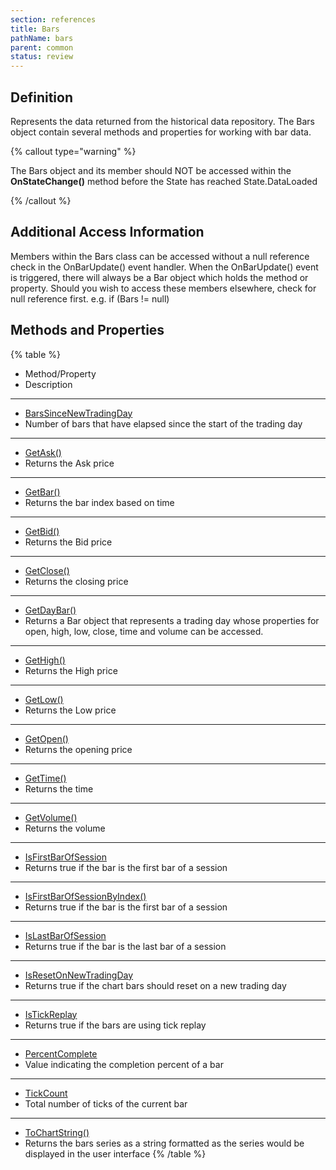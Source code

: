 ```yaml
---
section: references
title: Bars
pathName: bars
parent: common
status: review
---
```


## Definition

Represents the data returned from the historical data repository. The Bars object contain several methods and properties for working with bar data.

{% callout type="warning" %}

The Bars object and its member should NOT be accessed within the **OnStateChange()** method before the State has reached State.DataLoaded

{% /callout %}

## Additional Access Information

Members within the Bars class can be accessed without a null reference check in the OnBarUpdate() event handler. When the OnBarUpdate() event is triggered, there will always be a Bar object which holds the method or property. Should you wish to access these members elsewhere, check for null reference first. e.g. if (Bars != null)

## Methods and Properties

{% table %}

* Method/Property
* Description

---

* [BarsSinceNewTradingDay](barssincenewtradingday)
* Number of bars that have elapsed since the start of the trading day

---

* [GetAsk()](getask)
* Returns the Ask price

---

* [GetBar()](getbar)
* Returns the bar index based on time

---

* [GetBid()](getbid)
* Returns the Bid price

---

* [GetClose()](getclose)
* Returns the closing price

---

* [GetDayBar()](getdaybar)
* Returns a Bar object that represents a trading day whose properties for open, high, low, close, time and volume can be accessed.

---

* [GetHigh()](gethigh)
* Returns the High price

---

* [GetLow()](getlow)
* Returns the Low price

---

* [GetOpen()](getopen)
* Returns the opening price

---

* [GetTime()](gettime)
* Returns the time

---

* [GetVolume()](getvolume)
* Returns the volume

---

* [IsFirstBarOfSession](isfirstbarofsession)
* Returns true if the bar is the first bar of a session

---

* [IsFirstBarOfSessionByIndex()](isfirstbarofsessionbyindex)
* Returns true if the bar is the first bar of a session

---

* [IsLastBarOfSession](islastbarofsession)
* Returns true if the bar is the last bar of a session

---

* [IsResetOnNewTradingDay](isresetonnewtradingday)
* Returns true if the chart bars should reset on a new trading day

---

* [IsTickReplay](istickreplay)
* Returns true if the bars are using tick replay

---

* [PercentComplete](percentcomplete)
* Value indicating the completion percent of a bar

---

* [TickCount](tickcount)
* Total number of ticks of the current bar

---

* [ToChartString()](tochartstring)
* Returns the bars series as a string formatted as the series would be displayed in the user interface
{% /table %}
